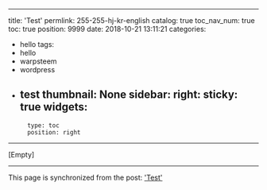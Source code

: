 
---
title: 'Test'
permlink: 255-255-hj-kr-english
catalog: true
toc_nav_num: true
toc: true
position: 9999
date: 2018-10-21 13:11:21
categories:
- hello
tags:
- hello
- warpsteem
- wordpress
- test
thumbnail: None
sidebar:
    right:
        sticky: true
widgets:
    -
        type: toc
        position: right
---


[Empty]

- - -

This page is synchronized from the post: ['Test'](https://steemit.com/@jacobyu/255-255-hj-kr-english)

